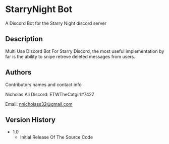 # StarryNight Bot

A Discord Bot for the Starry Night discord server

## Description

Multi Use Discord Bot For Starry Discord, the most useful implementation by far is the ability to snipe retreve deleted messages from users.


## Authors

Contributors names and contact info

   Nicholas Ali
   Discord: ETWTheCatgirl#7427
   
   
   Email: nnicholass32@gmail.com

## Version History

* 1.0
    * Initial Release Of The Source Code


